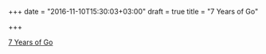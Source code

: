 +++
date = "2016-11-10T15:30:03+03:00"
draft = true
title = "7 Years of Go"

+++

<p><a href="https://blog.golang.org/7years">7 Years of Go</a></p>
